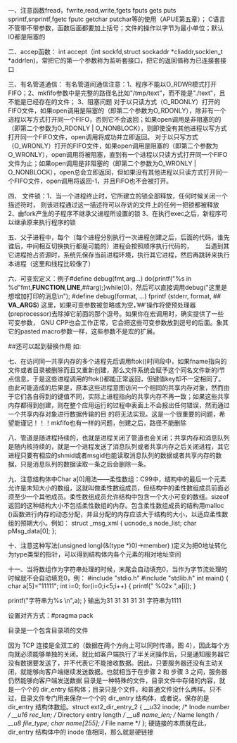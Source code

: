 一、注意函数fread，fwrite,read,write,fgets fputs gets puts sprintf,snprintf,fgetc fputc getchar putchar等的使用（APUE第五章）；
    C语言不管带不带参数，函数后面都要加上括号；文件的操作以字节为最小单位；默认IO都是阻塞的

二、accep函数：
int accept（int sockfd,struct sockaddr *cliaddr,socklen_t *addrlen)，常把它的第一个参数称为监听套接口，把它的返回值称为已连接套接口

三、有名管道通信：
有名管道间通信注意：1、程序不能以O_RDWR模式打开FIFO；2、mkfifo参数中是完整的路径名比如"/tmp/text"，而不能是"./text"，且不能是已经存在的文件；
3、阻塞问题
对于以只读方式（O_RDONLY）打开的FIFO文件，如果open调用是阻塞的（即第二个参数为O_RDONLY），除非有一个进程以写方式打开同一个FIFO，否则它不会返回；如果open调用是非阻塞的的（即第二个参数为O_RDONLY | O_NONBLOCK），则即使没有其他进程以写方式打开同一个FIFO文件，open调用将成功并立即返回。
对于以只写方式（O_WRONLY）打开的FIFO文件，如果open调用是阻塞的（即第二个参数为O_WRONLY），open调用将被阻塞，直到有一个进程以只读方式打开同一个FIFO文件为止；如果open调用是非阻塞的（即第二个参数为O_WRONLY | O_NONBLOCK），open总会立即返回，但如果没有其他进程以只读方式打开同一个FIFO文件，open调用将返回-1，并且FIFO也不会被打开。


四、 文件锁：1、当一个进程终止时，它所建立的锁全部释放，任何时候关闭一个描述符时，
             则该进程通过这一描述符可以存访的文件上的任何一把锁都被释放
          2、由fork产生的子程序不继承父进程所设置的锁
          3、在执行exec之后，新程序可以继承原来执行程序的锁
          
 五、父子进程中，每个（每个进程分别执行一次进程创建之后，后面的代码，谁先谁后，中间相互切换执行都是可能的）进程会按照顺序执行代码的，
       当遇到其它进程抢占资源时，系统先保存当前进程环境，执行其它进程，然后再跳转来执行本进程（这里和线程比较像了）
       
 六、可变宏定义：例子#define debug(fmt,arg...) do{printf("%s in %d"fmt,__FUNCTION__,__LINE__,##arg);}while(0)，然后可以直接调用debug("这里是想增加打印的消息\n");
 #define debug(format, ...) fprintf (stderr, format, ## __VA_ARGS__)
这里，如果可变参数被忽略或为空，’##’操作将使预处理器(preprocessor)去除掉它前面的那个逗号。如果你在宏调用时，确实提供了一些可变参数，
GNU CPP也会工作正常，它会把这些可变参数放到逗号的后面。象其它的pasted macro参数一样，这些参数不是宏的扩展。

##还可以起到替换作用
如:
 
 七、在访问同一共享内存的多个进程先后调用ftok()时间段中，如果fname指向的文件或者目录被删除而且又重新创建，那么文件系统会赋予这个同名文件新的i节点信息，于是这些进程调用的ftok()都能正常返回，但键值key却不一定相同了。由此可能造成的后果是，原本这些进程意图访问一个相同的共享内存对象，然而由于它们各自得到的键值不同，实际上进程指向的共享内存不再一致；如果这些共享内存都得到创建，则在整个应用运行的过程中表面上不会报出任何错误，然而通过一个共享内存对象进行数据传输的目 的将无法实现。这是一个很重要的问题，希望能谨记！！！mkfifo也有一样的问题，创建之后，路径不能删除
 
 八、管道是随进程持续的，也就是进程关闭了管道也会关闭；共享内存和消息队列是随内核持续的，就是一个进程发送了消息队列或者共享内存之后关闭进程，其它进程只要有相应的shmid或者msgid也能读取消息队列的数据或者共享内存的数据，只是消息队列的数据读取一条之后会删除一条。

九、注意结构体中Char a[0]用法——柔性数组：C99中，结构中的最后一个元素允许是未知大小的数组，这就叫做柔性数组成员，但结构中的柔性数组成员前面必须至少一个其他成员。柔性数组成员允许结构中包含一个大小可变的数组。sizeof返回的这种结构大小不包括柔性数组的内存。包含柔性数组成员的结构用malloc ()函数进行内存的动态分配，并且分配的内存应该大于结构的大小，以适应柔性数组的预期大小。例如：
struct _msg_xml {
	ucnode_s	node_list;
	char		pMsg_data[0];
};


十、注意这种写法(unsigned long)(&(type *)0)->member) )定义为把0地址转化为type类型的指针，可以得到结构体内各个元素的相对地址空间


十一、当将数组作为字符串处理的时候，末尾会自动填充0，当作为字节流处理的时候就不会自动填充0，例：
#include "stdio.h"
#include "stdlib.h"
int main()
{
char a[5]="11111";
int i=0;
for(i=0;i<5;i++)
{
printf(" %02x ",a[i]);
}

printf("字符串为%s \n",a);
}
输出为31 31 31 31 31  字符串为1111


设置对齐方式：#pragma pack

目录是一个包含目录项的文件

因为 TCP 连接是全双工的（数据在两个方向上可以同时传递，图 4），因此每个方向就必须能够单独的关闭。就比如客户端执行了半关闭操作后，只是通知服务器它没有数据要发送了，并不代表它不能接收数据。因此，只要服务器还没有主动关闭，就能够向客户端继续发送数据。也就相当于在步骤 2 和 步骤 3 之间，服务器仍然能够向客户端发送数据
目录是一种特殊的文件，目录文件中存储的内容，就是一个个的 dir_entry 结构体；目录只是个文件，和普通文件没什么两样。只不过，目录文件专门用来保存一个个的 dir_entry 结构体，或者说，保存的是 dir_entry 结构体数组。struct ext2_dir_entry_2 {
    __u32   inode;          /* Inode number */
    __u16   rec_len;        /* Directory entry length */
    __u8    name_len;       /* Name length */
    __u8    file_type;
    char    name[255];    /* File name */
};
硬链接的本质就在此，dir_entry 结构体中的 inode 值相同，那么就是硬链接
